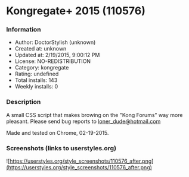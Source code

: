 # Kongregate+ 2015 (110576)

### Information
- Author: DoctorStylish (unknown)
- Created at: unknown
- Updated at: 2/19/2015, 9:00:12 PM
- License: NO-REDISTRIBUTION
- Category: kongregate
- Rating: undefined
- Total installs: 143
- Weekly installs: 0


### Description
A small CSS script that makes browing on the "Kong Forums" way more pleasant. 
Please send bug reports to loner_dude@hotmail.com

Made and tested on Chrome, 02-19-2015.


### Screenshots (links to userstyles.org)
![https://userstyles.org/style_screenshots/110576_after.png](https://userstyles.org/style_screenshots/110576_after.png)


